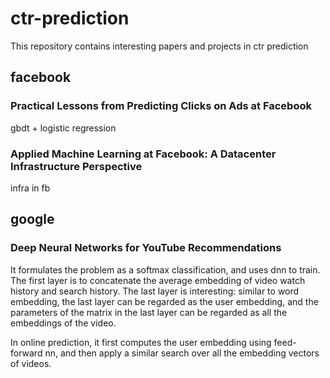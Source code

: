 # ctr-prediction
This repository contains interesting papers and projects in ctr prediction

## facebook

### Practical Lessons from Predicting Clicks on Ads at Facebook
gbdt + logistic regression

### Applied Machine Learning at Facebook: A Datacenter Infrastructure Perspective
infra in fb

## google

### Deep Neural Networks for YouTube Recommendations

It formulates the problem as a softmax classification, and uses dnn to train. The first layer is to concatenate the average embedding of video watch history and search history. The last layer is interesting: similar to word embedding, the last layer can be regarded as the user embedding, and the parameters of the matrix in the last layer can be regarded as all the embeddings of the video. 

In online prediction, it first computes the user embedding using feed-forward nn, and then apply a similar search over all the embedding vectors of videos.

